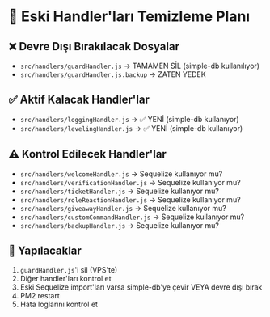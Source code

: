 # 🔧 Eski Handler'ları Temizleme Planı

## ❌ Devre Dışı Bırakılacak Dosyalar
- `src/handlers/guardHandler.js` → TAMAMEN SİL (simple-db kullanılıyor)
- `src/handlers/guardHandler.js.backup` → ZATEN YEDEK

## ✅ Aktif Kalacak Handler'lar
- `src/handlers/loggingHandler.js` → ✅ YENİ (simple-db kullanıyor)
- `src/handlers/levelingHandler.js` → ✅ YENİ (simple-db kullanıyor)

## ⚠️ Kontrol Edilecek Handler'lar
- `src/handlers/welcomeHandler.js` → Sequelize kullanıyor mu?
- `src/handlers/verificationHandler.js` → Sequelize kullanıyor mu?
- `src/handlers/ticketHandler.js` → Sequelize kullanıyor mu?
- `src/handlers/roleReactionHandler.js` → Sequelize kullanıyor mu?
- `src/handlers/giveawayHandler.js` → Sequelize kullanıyor mu?
- `src/handlers/customCommandHandler.js` → Sequelize kullanıyor mu?
- `src/handlers/backupHandler.js` → Sequelize kullanıyor mu?

## 📝 Yapılacaklar
1. `guardHandler.js`'i sil (VPS'te)
2. Diğer handler'ları kontrol et
3. Eski Sequelize import'ları varsa simple-db'ye çevir VEYA devre dışı bırak
4. PM2 restart
5. Hata loglarını kontrol et

